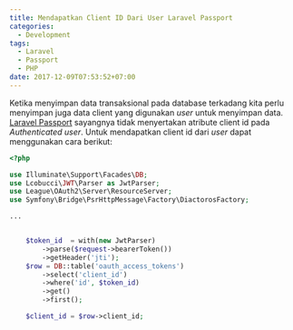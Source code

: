 ```yaml
---
title: Mendapatkan Client ID Dari User Laravel Passport
categories:
  - Development
tags:
  - Laravel
  - Passport
  - PHP
date: 2017-12-09T07:53:52+07:00
---
```


Ketika menyimpan data transaksional pada database terkadang kita perlu menyimpan 
juga data client yang digunakan _user_ untuk menyimpan data. [Laravel Passport][1]
sayangnya tidak menyertakan atribute client id pada _Authenticated user_. Untuk 
mendapatkan client id dari _user_ dapat menggunakan cara berikut:

```php
<?php

use Illuminate\Support\Facades\DB;
use Lcobucci\JWT\Parser as JwtParser;
use League\OAuth2\Server\ResourceServer;
use Symfony\Bridge\PsrHttpMessage\Factory\DiactorosFactory;

...


    $token_id  = with(new JwtParser)
        ->parse($request->bearerToken())
        ->getHeader('jti');
    $row = DB::table('oauth_access_tokens')
        ->select('client_id')
        ->where('id', $token_id)
        ->get()
        ->first();

    $client_id = $row->client_id;

```
<!--more-->

[1]:https://laravel.com/docs/5.5/passport